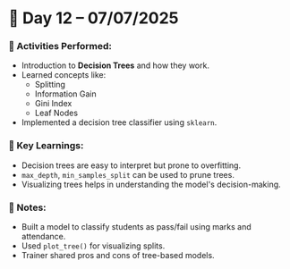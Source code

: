 # 📘 Day 12 – 07/07/2025

### 📅 Activities Performed:
- Introduction to **Decision Trees** and how they work.
- Learned concepts like:
  - Splitting
  - Information Gain
  - Gini Index
  - Leaf Nodes
- Implemented a decision tree classifier using `sklearn`.

### 🧠 Key Learnings:
- Decision trees are easy to interpret but prone to overfitting.
- `max_depth`, `min_samples_split` can be used to prune trees.
- Visualizing trees helps in understanding the model's decision-making.

### 📝 Notes:
- Built a model to classify students as pass/fail using marks and attendance.
- Used `plot_tree()` for visualizing splits.
- Trainer shared pros and cons of tree-based models.
